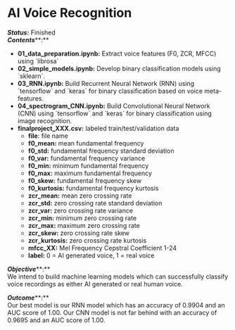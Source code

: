 # **AI Voice Recognition**

***Status:*** Finished  
***Contents*****:**

- **01\_data\_preparation.ipynb:** Extract voice features (F0, ZCR, MFCC) using \`librosa\`   
- **02\_simple\_models.ipynb:** Develop binary classification models using \`sklearn\`.  
- **03\_RNN.ipynb:** Build Recurrent Neural Network (RNN) using \`tensorflow\` and \`keras\` for binary classification based on voice meta-features.  
- **04\_spectrogram\_CNN.ipynb:** Build Convolutional Neural Network (CNN) using \`tensorflow\` and \`keras\` for binary classification using image recognition.  
- **finalproject\_XXX.csv:** labeled train/test/validation data  
  - **file**: file name  
  - **f0\_mean:** mean fundamental frequency  
  - **f0\_std:** fundamental frequency standard deviation  
  - **f0\_var:** fundamental frequency variance  
  - **f0\_min:** minimum fundamental frequency  
  - **f0\_max:** maximum fundamental frequency  
  - **f0\_skew:** fundamental frequency skew  
  - **f0\_kurtosis:** fundamental frequency kurtosis  
  - **zcr\_mean:** mean zero crossing rate  
  - **zcr\_std:** zero crossing rate standard deviation  
  - **zcr\_var:** zero crossing rate variance  
  - **zcr\_min:** minimum zero crossing rate  
  - **zcr\_max:** maximum zero crossing rate  
  - **zcr\_skew:** zero crossing rate skew  
  - **zcr\_kurtosis:** zero crossing rate kurtosis  
  - **mfcc\_XX:** Mel Frequency Cepstral Coefficient 1-24  
  - **label:** 0 \= AI generated voice, 1 \= real voice

***Objective*****:**  
We intend to build machine learning models which can successfully classify voice recordings as either AI generated or real human voice. 

***Outcome*****:**  
Our best model is our RNN model which has an accuracy of 0.9904 and an AUC score of 1.00. Our CNN model is not far behind with an accuracy of 0.9695 and an AUC score of 1.00.  